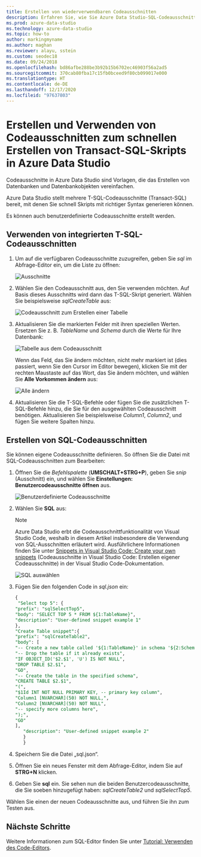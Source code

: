 ```yaml
---
title: Erstellen von wiederverwendbaren Codeausschnitten
description: Erfahren Sie, wie Sie Azure Data Studio-SQL-Codeausschnitte erstellen und verwenden, die das Erstellen von Datenbanken und Datenbankobjekten vereinfachen.
ms.prod: azure-data-studio
ms.technology: azure-data-studio
ms.topic: how-to
author: markingmyname
ms.author: maghan
ms.reviewer: alayu, sstein
ms.custom: seodec18
ms.date: 09/24/2018
ms.openlocfilehash: bd86afbe288be3b92b15b6702ec46903f56a2ad5
ms.sourcegitcommit: 370cab80fba17c15fb0bceed9f80cb099017e000
ms.translationtype: HT
ms.contentlocale: de-DE
ms.lasthandoff: 12/17/2020
ms.locfileid: "97637803"
---
```

# <a name="create-and-use-code-snippets-to-quickly-create-transact-sql-t-sql-scripts-in-azure-data-studio"></a>Erstellen und Verwenden von Codeausschnitten zum schnellen Erstellen von Transact-SQL-Skripts in Azure Data Studio

Codeausschnitte in Azure Data Studio sind Vorlagen, die das Erstellen von Datenbanken und Datenbankobjekten vereinfachen. 

Azure Data Studio stellt mehrere T-SQL-Codeausschnitte (Transact-SQL) bereit, mit denen Sie schnell Skripts mit richtiger Syntax generieren können. 

Es können auch benutzerdefinierte Codeausschnitte erstellt werden.

## <a name="using-built-in-t-sql-code-snippets"></a>Verwenden von integrierten T-SQL-Codeausschnitten

1. Um auf die verfügbaren Codeausschnitte zuzugreifen, geben Sie *sql* im Abfrage-Editor ein, um die Liste zu öffnen:

   ![Ausschnitte](media/code-snippets/sql-snippets.png)

2. Wählen Sie den Codeausschnitt aus, den Sie verwenden möchten. Auf Basis dieses Ausschnitts wird dann das T-SQL-Skript generiert. Wählen Sie beispielsweise *sqlCreateTable* aus:

   ![Codeausschnitt zum Erstellen einer Tabelle](media/code-snippets/create-table.png)

3. Aktualisieren Sie die markierten Felder mit ihren speziellen Werten. Ersetzen Sie z. B. *TableName* und *Schema* durch die Werte für Ihre Datenbank:

   ![Tabelle aus dem Codeausschnitt](media/code-snippets/table-from-snippet.png)

   Wenn das Feld, das Sie ändern möchten, nicht mehr markiert ist (dies passiert, wenn Sie den Cursor im Editor bewegen), klicken Sie mit der rechten Maustaste auf das Wort, das Sie ändern möchten, und wählen Sie **Alle Vorkommen ändern** aus:

   ![Alle ändern](media/code-snippets/change-all.png)

4. Aktualisieren Sie die T-SQL-Befehle oder fügen Sie die zusätzlichen T-SQL-Befehle hinzu, die Sie für den ausgewählten Codeausschnitt benötigen. Aktualisieren Sie beispielsweise *Column1*, *Column2*, und fügen Sie weitere Spalten hinzu.

## <a name="creating-sql-code-snippets"></a>Erstellen von SQL-Codeausschnitten

Sie können eigene Codeausschnitte definieren. So öffnen Sie die Datei mit SQL-Codeausschnitten zum Bearbeiten:

1. Öffnen Sie die *Befehlspalette* (**UMSCHALT+STRG+P**), geben Sie *snip* (Ausschnitt) ein, und wählen Sie **Einstellungen: Benutzercodeausschnitte öffnen** aus.

   ![Benutzerdefinierte Codeausschnitte](media/code-snippets/user-snippets.png)

2. Wählen Sie **SQL** aus:

   > [!NOTE]
   > Azure Data Studio erbt die Codeausschnittfunktionalität von Visual Studio Code, weshalb in diesem Artikel insbesondere die Verwendung von SQL-Ausschnitten erläutert wird. Ausführlichere Informationen finden Sie unter [Snippets in Visual Studio Code: Create your own snippets](https://code.visualstudio.com/docs/editor/userdefinedsnippets) (Codeausschnitte in Visual Studio Code: Erstellen eigener Codeausschnitte) in der Visual Studio Code-Dokumentation. 

   ![SQL auswählen](media/code-snippets/select-sql.png)

3. Fügen Sie den folgenden Code in *sql.json* ein:

    ```sql
    {
     "Select top 5": {
    "prefix": "sqlSelectTop5",
    "body": "SELECT TOP 5 * FROM ${1:TableName}",
    "description": "User-defined snippet example 1"
    },
    "Create Table snippet":{
    "prefix": "sqlCreateTable2",
    "body": [
    "-- Create a new table called '${1:TableName}' in schema '${2:SchemaName}'",
    "-- Drop the table if it already exists",
    "IF OBJECT_ID('$2.$1', 'U') IS NOT NULL",
    "DROP TABLE $2.$1",
    "GO",
    "-- Create the table in the specified schema",
    "CREATE TABLE $2.$1",
    "(",
    "$1Id INT NOT NULL PRIMARY KEY, -- primary key column",
    "Column1 [NVARCHAR](50) NOT NULL,",
    "Column2 [NVARCHAR](50) NOT NULL",
    "-- specify more columns here",
    ");",
    "GO"
    ],
       "description": "User-defined snippet example 2"
       }
       }
    ```

4. Speichern Sie die Datei „sql.json“.

5. Öffnen Sie ein neues Fenster mit dem Abfrage-Editor, indem Sie auf **STRG+N** klicken.

6. Geben Sie **sql** ein. Sie sehen nun die beiden Benutzercodeausschnitte, die Sie soeben hinzugefügt haben: *sqlCreateTable2* und *sqlSelectTop5*.

Wählen Sie einen der neuen Codeausschnitte aus, und führen Sie ihn zum Testen aus.

## <a name="next-steps"></a>Nächste Schritte

Weitere Informationen zum SQL-Editor finden Sie unter [Tutorial: Verwenden des Code-Editors](tutorial-sql-editor.md).
